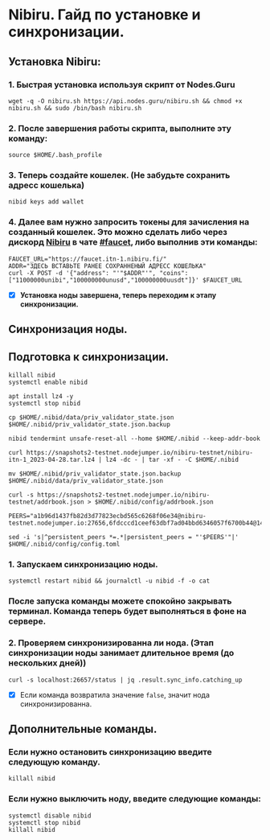 # Nibiru. Гайд по установке и синхронизации.
## Установка Nibiru:

### 1. Быстрая установка используя скрипт от Nodes.Guru
```shell
wget -q -O nibiru.sh https://api.nodes.guru/nibiru.sh && chmod +x nibiru.sh && sudo /bin/bash nibiru.sh
```
### 2. После завершения работы скрипта, выполните эту команду:
```shell
source $HOME/.bash_profile
```
### 3. Теперь создайте кошелек. (Не забудьте сохранить адресс кошелька)
```shell
nibid keys add wallet
```
### 4. Далее вам нужно запросить токены для зачисления на созданный кошелек. Это можно сделать либо через дискорд [Nibiru](https://discord.gg/nibirufi) в чате [#faucet](https://discord.com/channels/947911971515293759/984840062871175219), либо выполнив эти команды:
```shell
FAUCET_URL="https://faucet.itn-1.nibiru.fi/"
ADDR="ЗДЕСЬ ВСТАВЬТЕ РАНЕЕ СОХРАННЕНЫЙ АДРЕСС КОШЕЛЬКА"
curl -X POST -d '{"address": "'"$ADDR"'", "coins": ["11000000unibi","100000000unusd","100000000uusdt"]}' $FAUCET_URL
```
- [x] **Установка ноды завершена, теперь переходим к этапу синхронизации.**
## Синхронизация ноды.

## Подготовка к синхронизации.
```shell
killall nibid
systemctl enable nibid

apt install lz4 -y
systemctl stop nibid

cp $HOME/.nibid/data/priv_validator_state.json $HOME/.nibid/priv_validator_state.json.backup 

nibid tendermint unsafe-reset-all --home $HOME/.nibid --keep-addr-book 

curl https://snapshots2-testnet.nodejumper.io/nibiru-testnet/nibiru-itn-1_2023-04-28.tar.lz4 | lz4 -dc - | tar -xf - -C $HOME/.nibid

mv $HOME/.nibid/priv_validator_state.json.backup $HOME/.nibid/data/priv_validator_state.json 

curl -s https://snapshots2-testnet.nodejumper.io/nibiru-testnet/addrbook.json > $HOME/.nibid/config/addrbook.json

PEERS="a1b96d1437fb82d3d77823ecbd565c6268f06e34@nibiru-testnet.nodejumper.io:27656,6fdcccd1ceef63dbf7ad04bbd6346057f6700b44@144.91.106.81:27656,e3b678986ea18d95943a07ee09b331da027a9fbc@173.212.248.45:26656,84ea430e328275fea556875aacfa5f0b36308272@146.190.40.144:26656,508619459ca0e387cb231727984f43410a4c9cbb@81.0.220.100:26656,38f93e80523c985e8231a67299b52ee75faad192@81.0.218.88:26656,b44db9854bf7ad419eaa973334433992c623c97c@167.172.138.167:27656,aaff99ce425ac9d062d1bca6f75987656e137307@138.201.34.19:26656,4f6df6ce7d69129019cfb4eea5554a6f6edb217a@65.21.141.104:11656,8692da09e683b94c0e90a3ce83e4902459c3d044@31.223.32.35:14546,6b8aca01c8ad5154ee9f00903a7d37bf4c744abf@178.18.252.136:26656,cd44f2d2fc1ded3a63c64f46ed67f783c2d93d57@144.76.223.24:36656,cb619ab3c59e3e0191e196814bb8df0996699580@38.242.200.220:26656,8d66071d96758a6b62ca8222470bf0d382fe99e2@65.108.75.107:19656,b89394eb5f1de8a697366a370d42ecafa583a941@81.0.218.95:26656,5cdd088bb7b16e33c1915db041eff9d05d235981@158.220.97.106:26656,ac19505205266666a050c3a915daf3679eaa8a3b@185.192.97.237:26656,62cd58d1d04c3611e048c993bcd5deb83aef075f@212.86.105.41:26656,ac1aefbae8270db40a3996be578ffcfedab81048@34.27.171.122:26656,7c46c78da011011ae949946afbbd1a0eb611bfa2@65.109.4.131:26656"

sed -i 's|^persistent_peers *=.*|persistent_peers = "'$PEERS'"|' $HOME/.nibid/config/config.toml
```

### 1. Запускаем синхронизацию ноды.
```shell
systemctl restart nibid && journalctl -u nibid -f -o cat
```
### После запуска команды можете спокойно закрывать терминал. Команда теперь будет выполняться в фоне на сервере.

### 2. Проверяем синхронизированна ли нода. (Этап синхронизации ноды занимает длительное время (до нескольких дней))
```shell
curl -s localhost:26657/status | jq .result.sync_info.catching_up
```
- [x] Если команда возвратила значение ``false``, значит нода синхронизированна.

## Дополнительные команды.
### Если нужно остановить синхронизацию введите следующую команду.
```shell
killall nibid
```
### Если нужно выключить ноду, введите следующие команды:
```shell
systemctl disable nibid
systemctl stop nibid
killall nibid
```

